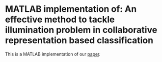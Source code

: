 # MATLAB implementation of: An effective method to tackle illumination problem in collaborative representation based classification 
This is a MATLAB implementation of our [paper](https://ieeexplore.ieee.org/document/8228228).

